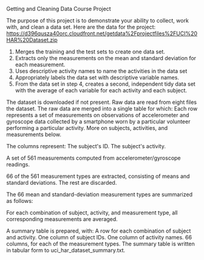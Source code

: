 
Getting and Cleaning Data Course Project

The purpose of this project is to demonstrate your ability to collect, work with, and clean a data set. Here are the data for the project:
https://d396qusza40orc.cloudfront.net/getdata%2Fprojectfiles%2FUCI%20HAR%20Dataset.zip

1. Merges the training and the test sets to create one data set.
2. Extracts only the measurements on the mean and standard deviation for each measurement.
3. Uses descriptive activity names to name the activities in the data set
4. Appropriately labels the data set with descriptive variable names.
5. From the data set in step 4, creates a second, independent tidy data set with the average of each variable for each activity and each subject.

The dataset is downloaded if not present.
Raw data are read from eight files the dataset. 
The raw data are merged into a single table for which:
Each row represents a set of measurements on observations of accelerometer and gyroscope data collected by a smartphone worn by a particular volunteer performing a particular activity. More on subjects, activities, and measurements below.

The columns represent:
The subject's ID.
The subject's activity.

A set of 561 measurements computed from accelerometer/gyroscope readings.

66 of the 561 measurement types are extracted, consisting of means and standard deviations. The rest are discarded.

The 66 mean and standard-deviation measurement types are summarized as follows:

For each combination of subject, activity, and measurement type, all corresponding measurements are averaged.

A summary table is prepared, with:
A row for each combination of subject and activity.
One column of subject IDs.
One column of activity names.
66 columns, for each of the measurement types.
The summary table is written in tabular form to uci_har_dataset_summary.txt.
